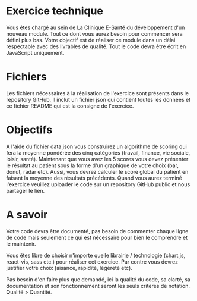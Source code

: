 # Exercice technique
Vous êtes chargé au sein de La Clinique E-Santé du développement d'un nouveau module. Tout ce dont vous aurez besoin pour commencer sera défini plus bas. Votre objectif est de réaliser ce module dans un délai respectable avec des livrables de qualité. Tout le code devra être écrit en JavaScript uniquement.

# Fichiers
Les fichiers nécessaires à la réalisation de l'exercice sont présents dans le repository GitHub. Il inclut un fichier json qui contient toutes les données et ce fichier README qui est la consigne de l'exercice.

# Objectifs
A l'aide du fichier data.json vous construirez un algorithme de scoring qui fera la moyenne pondérée des cinq catégories (travail, finance, vie sociale, loisir, santé).
Maintenant que vous avez les 5 scores vous devez présenter le résultat au patient sous la forme d'un graphique de votre choix (bar, donut, radar etc).
Aussi, vous devrez calculer le score global du patient en faisant la moyenne des résultats précédents.
Quand vous aurez terminé l'exercice veuillez uploader le code sur un repository GitHub public et nous partager le lien.

# A savoir
Votre code devra être documenté, pas besoin de commenter chaque ligne de code mais seulement ce qui est nécessaire pour bien le comprendre et le maintenir.

Vous êtes libre de choisir n'importe quelle librairie / technologie (chart.js, react-vis, sass etc.) pour réaliser cet exercice. Par contre vous devrez justifier votre choix (aisance, rapidité, légèreté etc).

Pas besoin d'en faire plus que demandé, ici la qualité du code, sa clarté, sa documentation et son fonctionnement seront les seuls critères de notation. Qualité > Quantité.
